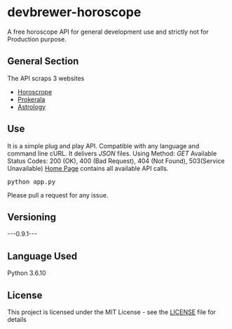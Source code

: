 # devbrewer-horoscope
A free horoscope API for general development use and strictly not for Production purpose.

## General Section
The API scraps 3 websites
  * [Horoscrope](https://www.horoscope.com/)
  * [Prokerala](https://www.prokerala.com/)
  * [Astrology](https://www.astrology.com/)

## Use

It is a simple plug and play API. Compatible with any language and command line cURL. It delivers *JSON* files.
Using Method: *GET*
Available Status Codes: 200 (OK), 400 (Bad Request), 404 (Not Found), 503(Service Unavailable)
[Home Page](http://devbrewer-horoscope.herokuapp.com/) contains all available API calls.

<pre>
python app.py
</pre>

Please pull a request for any issue.

## Versioning

---0.9.1---

## Language Used

Python 3.6.10

## License

This project is licensed under the MIT License - see the [LICENSE](https://github.com/Bluff-0/devbrewer-horoscope/blob/master/LICENSE) file for details
